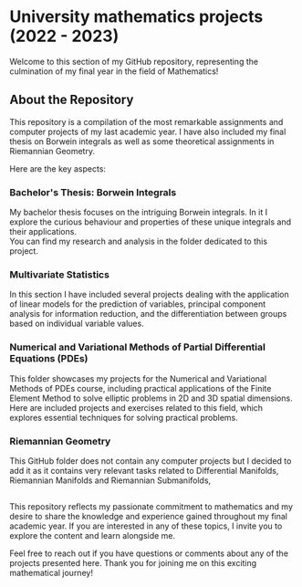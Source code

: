 # University mathematics projects (2022 - 2023)

Welcome to this section of my GitHub repository, representing the culmination of my final year in the field of Mathematics!

## About the Repository

This repository is a compilation of the most remarkable assignments and computer projects of my last academic year.
I have also included my final thesis on Borwein integrals as well as some theoretical assignments in Riemannian Geometry. 

Here are the key aspects:

### Bachelor's Thesis: Borwein Integrals

My bachelor thesis focuses on the intriguing Borwein integrals. In it I explore the curious behaviour and properties of these unique integrals and their applications.  
You can find my research and analysis in the folder dedicated to this project.

### Multivariate Statistics

In this section I have included several projects dealing with the application of linear models for the prediction of variables,
principal component analysis for information reduction, and the differentiation between groups based on individual variable values.

### Numerical and Variational Methods of Partial Differential Equations (PDEs)
This folder showcases my projects for the Numerical and Variational Methods of PDEs course, including practical applications of the Finite Element Method 
to solve elliptic problems in 2D and 3D spatial dimensions. Here are included projects and exercises
related to this field, which explores essential techniques for solving practical problems.

### Riemannian Geometry

This GitHub folder does not contain any computer projects but I decided to add it as it contains very relevant tasks related to Differential Manifolds,
Riemannian Manifolds and Riemannian Submanifolds, 

##
This repository reflects my passionate commitment to mathematics and my desire to share the knowledge and experience gained throughout my final academic year.
If you are interested in any of these topics, I invite you to explore the content and learn alongside me.

Feel free to reach out if you have questions or comments about any of the projects presented here. Thank you for joining me on this exciting mathematical journey!
